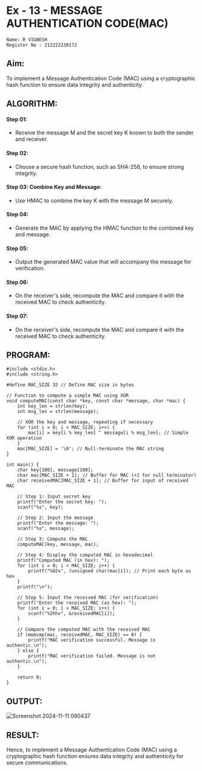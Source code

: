 # Ex - 13 - MESSAGE AUTHENTICATION CODE(MAC)

```
Name: R VIGNESH
Register No : 212222230172
```

## Aim:
To implement a Message Authentication Code (MAC) using a cryptographic hash function to ensure data integrity and authenticity.



## ALGORITHM:

#### **Step 01:**
* Receive the message M and the secret key K known to both the sender and receiver.

#### **Step 02:** 
* Choose a secure hash function, such as SHA-256, to ensure strong integrity.

#### **Step 03:** Combine Key and Message:
* Use HMAC to combine the key K with the message M securely.

#### **Step 04:** 
* Generate the MAC by applying the HMAC function to the combined key and message.

#### **Step 05:** 
* Output the generated MAC value that will accompany the message for verification.

#### **Step 06:** 
* On the receiver's side, recompute the MAC and compare it with the received MAC to check authenticity.

#### **Step 07:** 
* On the receiver's side, recompute the MAC and compare it with the received MAC to check authenticity.

##  PROGRAM:

```
#include <stdio.h>
#include <string.h>

#define MAC_SIZE 32 // Define MAC size in bytes

// Function to compute a simple MAC using XOR
void computeMAC(const char *key, const char *message, char *mac) {
    int key_len = strlen(key);
    int msg_len = strlen(message);

    // XOR the key and message, repeating if necessary
    for (int i = 0; i < MAC_SIZE; i++) {
        mac[i] = key[i % key_len] ^ message[i % msg_len]; // Simple XOR operation
    }
    mac[MAC_SIZE] = '\0'; // Null-terminate the MAC string
}

int main() {
    char key[100], message[100];
    char mac[MAC_SIZE + 1]; // Buffer for MAC (+1 for null terminator)
    char receivedMAC[MAC_SIZE + 1]; // Buffer for input of received MAC

    // Step 1: Input secret key
    printf("Enter the secret key: ");
    scanf("%s", key);

    // Step 2: Input the message
    printf("Enter the message: ");
    scanf("%s", message);

    // Step 3: Compute the MAC
    computeMAC(key, message, mac);

    // Step 4: Display the computed MAC in hexadecimal
    printf("Computed MAC (in hex): ");
    for (int i = 0; i < MAC_SIZE; i++) {
        printf("%02x", (unsigned char)mac[i]); // Print each byte as hex
    }
    printf("\n");

    // Step 5: Input the received MAC (for verification)
    printf("Enter the received MAC (as hex): ");
    for (int i = 0; i < MAC_SIZE; i++) {
        scanf("%2hhx", &receivedMAC[i]);
    }

    // Compare the computed MAC with the received MAC
    if (memcmp(mac, receivedMAC, MAC_SIZE) == 0) {
        printf("MAC verification successful. Message is authentic.\n");
    } else {
        printf("MAC verification failed. Message is not authentic.\n");
    }

    return 0;
}
```

## OUTPUT:

![Screenshot 2024-11-11 090437](https://github.com/user-attachments/assets/b786ad28-ebd1-4b16-8907-3ec9e3cbeacb)



## RESULT:
Hence, to implement a Message Authentication Code (MAC) using a cryptographic hash function ensures data integrity and authenticity for secure communications.
